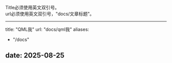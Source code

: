 

Title必须使用英文双引号。   
url必须使用英文双引号，"docs/文章标题"。

---
title: "QML我"
url: "docs/qml我"
aliases:
- "/docs"

date: 2025-08-25
---

